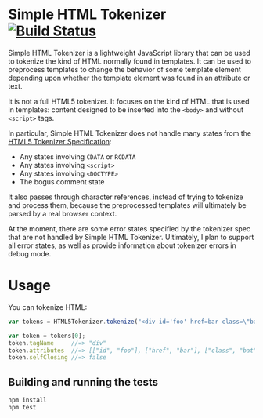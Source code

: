 # Simple HTML Tokenizer [![Build Status](![CI](https://github.com/tildeio/simple-html-tokenizer/workflows/CI/badge.svg))](https://github.com/tildeio/simple-html-tokenizer/actions?query=workflow%3ACI)

Simple HTML Tokenizer is a lightweight JavaScript library that can be
used to tokenize the kind of HTML normally found in templates. It can be
used to preprocess templates to change the behavior of some template
element depending upon whether the template element was found in an
attribute or text.

It is not a full HTML5 tokenizer. It focuses on the kind of HTML that is
used in templates: content designed to be inserted into the `<body>`
and without `<script>` tags.

In particular, Simple HTML Tokenizer does not handle many states from
the [HTML5 Tokenizer Specification][1]:

* Any states involving `CDATA` or `RCDATA`
* Any states involving `<script>`
* Any states involving `<DOCTYPE>`
* The bogus comment state

It also passes through character references, instead of trying to
tokenize and process them, because the preprocessed templates will
ultimately be parsed by a real browser context.

At the moment, there are some error states specified by the tokenizer
spec that are not handled by Simple HTML Tokenizer. Ultimately, I plan
to support all error states, as well as provide information about
tokenizer errors in debug mode.

[1]: http://www.whatwg.org/specs/web-apps/current-work/multipage/tokenization.html

# Usage

You can tokenize HTML:

```js
var tokens = HTML5Tokenizer.tokenize("<div id='foo' href=bar class=\"bat\">");

var token = tokens[0];
token.tagName     //=> "div"
token.attributes  //=> [["id", "foo"], ["href", "bar"], ["class", "bat"]]
token.selfClosing //=> false
```

## Building and running the tests

```bash
npm install
npm test
```
